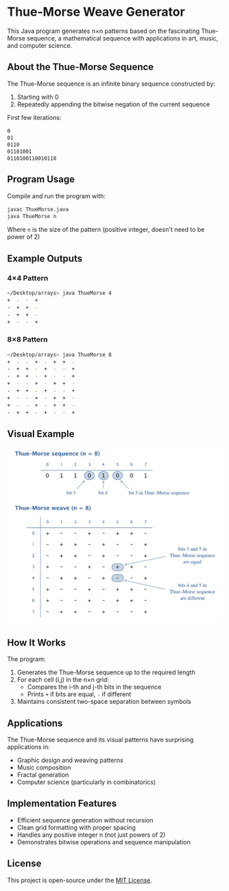 # Thue-Morse Weave Generator

This Java program generates n×n patterns based on the fascinating Thue-Morse sequence, a mathematical sequence with applications in art, music, and computer science.

## About the Thue-Morse Sequence

The Thue-Morse sequence is an infinite binary sequence constructed by:
1. Starting with 0
2. Repeatedly appending the bitwise negation of the current sequence

First few iterations:
```
0
01
0110
01101001
0110100110010110
```

## Program Usage

Compile and run the program with:
```bash
javac ThueMorse.java
java ThueMorse n
```
Where `n` is the size of the pattern (positive integer, doesn't need to be power of 2)

## Example Outputs

### 4×4 Pattern
```bash
~/Desktop/arrays> java ThueMorse 4
+  -  -  +  
-  +  +  -  
-  +  +  -  
+  -  -  +  
```

### 8×8 Pattern
```bash
~/Desktop/arrays> java ThueMorse 8
+  -  -  +  -  +  +  -  
-  +  +  -  +  -  -  +  
-  +  +  -  +  -  -  +  
+  -  -  +  -  +  +  -  
-  +  +  -  +  -  -  +  
+  -  -  +  -  +  +  -  
+  -  -  +  -  +  +  -  
-  +  +  -  +  -  -  +  
```

## Visual Example

![Thue-Morse Weave Pattern](thue-morse.png)

## How It Works

The program:
1. Generates the Thue-Morse sequence up to the required length
2. For each cell (i,j) in the n×n grid:
   - Compares the i-th and j-th bits in the sequence
   - Prints `+` if bits are equal, `-` if different
3. Maintains consistent two-space separation between symbols

## Applications

The Thue-Morse sequence and its visual patterns have surprising applications in:
- Graphic design and weaving patterns
- Music composition
- Fractal generation
- Computer science (particularly in combinatorics)

## Implementation Features

- Efficient sequence generation without recursion
- Clean grid formatting with proper spacing
- Handles any positive integer n (not just powers of 2)
- Demonstrates bitwise operations and sequence manipulation

## License

This project is open-source under the [MIT License](LICENSE).
